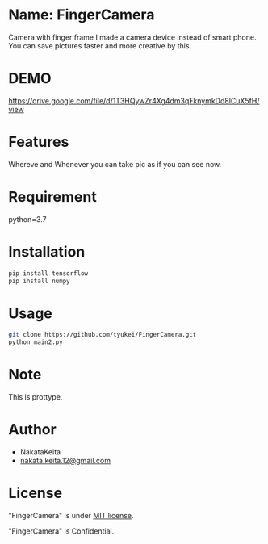 # Name: FingerCamera

Camera with finger frame
I made a camera device instead of smart phone.
You can save pictures faster and more creative by this.
 
# DEMO
https://drive.google.com/file/d/1T3HQywZr4Xg4dm3qFknymkDd8lCuX5fH/view
 
# Features

Whereve and Whenever you can take pic as if you can see now.
 
# Requirement
 
python=3.7
 
# Installation
 
```bash
pip install tensorflow
pip install numpy
```
 
# Usage
 
 
```bash
git clone https://github.com/tyukei/FingerCamera.git
python main2.py
```
 
# Note
 
This is prottype. 
 
# Author
 
 
* NakataKeita
* nakata.keita.12@gmail.com
 
# License
 
"FingerCamera" is under [MIT license](https://en.wikipedia.org/wiki/MIT_License).
 
"FingerCamera" is Confidential.
